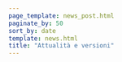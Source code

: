 ```yaml
---
page_template: news_post.html
paginate_by: 50
sort_by: date
template: news.html
title: "Attualità e versioni"
---
```

